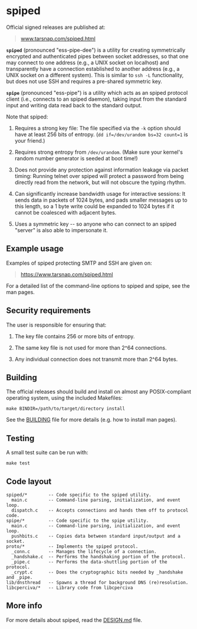 spiped
======

Official signed releases are published at:
> www.tarsnap.com/spiped.html


**`spiped`** (pronounced "ess-pipe-dee") is a utility for creating
symmetrically encrypted and authenticated pipes between socket addresses, so
that one may connect to one address (e.g., a UNIX socket on localhost) and
transparently have a connection established to another address (e.g., a UNIX
socket on a different system).  This is similar to `ssh -L` functionality, but
does not use SSH and requires a pre-shared symmetric key.

**`spipe`** (pronounced "ess-pipe") is a utility which acts as an spiped
protocol client (i.e., connects to an spiped daemon), taking input from the
standard input and writing data read back to the standard output.

Note that spiped:

1. Requires a strong key file: The file specified via the `-k` option should
   have at least 256 bits of entropy.  (`dd if=/dev/urandom bs=32 count=1` is
   your friend.)

2. Requires strong entropy from `/dev/urandom`.  (Make sure your kernel's
   random number generator is seeded at boot time!)

3. Does not provide any protection against information leakage via packet
   timing: Running telnet over spiped will protect a password from being
   directly read from the network, but will not obscure the typing rhythm.

4. Can significantly increase bandwidth usage for interactive sessions: It
   sends data in packets of 1024 bytes, and pads smaller messages up to this
   length, so a 1 byte write could be expanded to 1024 bytes if it cannot be
   coalesced with adjacent bytes.

5. Uses a symmetric key -- so anyone who can connect to an spiped "server" is
   also able to impersonate it.

Example usage
-------------

Examples of spiped protecting SMTP and SSH are given on:
> https://www.tarsnap.com/spiped.html

For a detailed list of the command-line options to spiped and spipe, see the
man pages.


Security requirements
---------------------

The user is responsible for ensuring that:

1. The key file contains 256 or more bits of entropy.

2. The same key file is not used for more than 2^64 connections.

3. Any individual connection does not transmit more than 2^64 bytes.


Building
--------

The official releases should build and install on almost any POSIX-compliant
operating system, using the included Makefiles:

    make BINDIR=/path/to/target/directory install

See the [BUILDING](BUILDING) file for more details (e.g. how to install man pages).


Testing
-------

A small test suite can be run with:

    make test


Code layout
-----------

```
spiped/*        -- Code specific to the spiped utility.
  main.c        -- Command-line parsing, initialization, and event loop.
  dispatch.c    -- Accepts connections and hands them off to protocol code.
spipe/*	        -- Code specific to the spipe utility.
  main.c        -- Command-line parsing, initialization, and event loop.
  pushbits.c    -- Copies data between standard input/output and a socket.
proto/*	        -- Implements the spiped protocol.
  _conn.c       -- Manages the lifecycle of a connection.
  _handshake.c  -- Performs the handshaking portion of the protocol.
  _pipe.c       -- Performs the data-shuttling portion of the protocol.
  _crypt.c      -- Does the cryptographic bits needed by _handshake and _pipe.
lib/dnsthread   -- Spawns a thread for background DNS (re)resolution.
libcperciva/*   -- Library code from libcperciva
```

More info
---------

For more details about spiped, read the [DESIGN.md](DESIGN.md) file.
